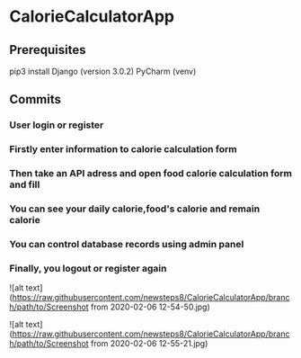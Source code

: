 # CalorieCalculatorApp

## Prerequisites

pip3 install Django (version 3.0.2)
PyCharm (venv)


## Commits
### User login or register
### Firstly enter information to calorie calculation form
### Then take an API adress and open food calorie calculation form and fill
### You can see your daily calorie,food's calorie and remain calorie
### You can control database records using admin panel
### Finally, you logout or register again


![alt text](https://raw.githubusercontent.com/newsteps8/CalorieCalculatorApp/branch/path/to/Screenshot from 2020-02-06 12-54-50.jpg)

![alt text](https://raw.githubusercontent.com/newsteps8/CalorieCalculatorApp/branch/path/to/Screenshot from 2020-02-06 12-55-21.jpg)
